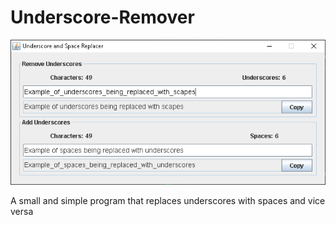 # Underscore-Remover

<p align="center">
  <img src="images/Example.png" >
</p>

A small and simple program that replaces underscores with spaces and vice versa
